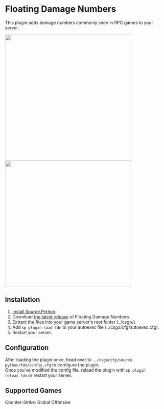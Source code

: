 # Floating Damage Numbers
This plugin adds damage numbers commonly seen in RPG games to your server.

[<img src="https://media.giphy.com/media/uTLVAlHMwSUCvzXLgw/giphy.gif" width="412px"/>](https://youtu.be/fkufbH8tjX0 "Normal Hits") [<img src="https://media.giphy.com/media/vxNww5CswTtHgqIrGX/giphy.gif" width="412px"/>](https://youtu.be/i8bNqMnmyXU "Headshot")

## Installation
1. [Install Source.Python](http://wiki.sourcepython.com/general/installation.html).
2. Download [the latest release](https://github.com/vinci6k/floating-damage-numbers/releases) of Floating Damage Numbers.
3. Extract the files into your game server's root folder (../csgo/).
4. Add `sp plugin load fdn` to your autoexec file (../csgo/cfg/autoexec.cfg).
5. Restart your server.

## Configuration
After loading the plugin once, head over to `../csgo/cfg/source-python/fdn/config.cfg` to configure the plugin.  
Once you've modified the config file, reload the plugin with `sp plugin reload fdn` or restart your server.


## Supported Games
Counter-Strike: Global Offensive
